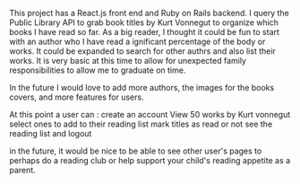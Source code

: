 This project has a React.js front end and Ruby on Rails backend.
I query the Public Library API to grab book titles by Kurt Vonnegut to organize which books I have read so far.
As a big reader, I thought it could be fun to start with an author who I have read a ignificant percentage of the body or works. It could be expanded to search for other authrs and also list their works. It is very basic at this time to allow for unexpected family responsibilities to allow me to graduate on time.

In the future I would love to add more authors, the images for the books covers, and more features for users. 

At this point a user can :
create an account
View 50 works by Kurt vonnegut
select ones to add to their reading list
mark titles as read or not
see the reading list
and logout

in the future, it would be nice to be able to see other user's pages to perhaps do a reading club or help support your child's reading appetite as a parent.